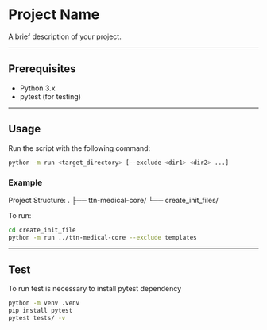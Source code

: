 # Project Name

A brief description of your project.

---

## Prerequisites

- Python 3.x
- pytest (for testing)

---

## Usage

Run the script with the following command:

```bash
python -m run <target_directory> [--exclude <dir1> <dir2> ...]
```

### Example

Project Structure:
.
├── ttn-medical-core/
└── create_init_files/

To run:

```bash
cd create_init_file
python -m run ../ttn-medical-core --exclude templates
```



---

## Test

To run test is necessary to install pytest dependency

```bash
python -m venv .venv
pip install pytest
pytest tests/ -v
```
